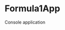 # Formula1App
Console application                    





























































































































